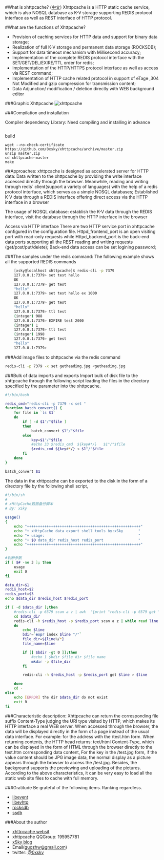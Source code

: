 
#What is xhttpcache? ([中文](README_中文.md))
Xhttpcache is a HTTP static cache service, which is also NOSQL database as K-V storage supporting REDIS protocol interface as well as REST interface of HTTP protocol.

#What are the functions of Xhttpcache? 

* Provision of caching services for HTTP data and support for binary data storage; 
* Realization of full K-V storage and permanent data storage (ROCKSDB);
* Support for data timeout mechanism with Millisecond accuracy;
* Implementation of the complete REDIS protocol interface with the SET/GET/DEL/EXIRE/TTL order for redis;
* Implementation of the HTTP/HTTPS protocol interface as well as access via REST command;
* Implementation of HTTP cache related protocol in support of eTage ,304 Not Modified and gzip compression for transmission content;
* Data Adjunction/ modification / deletion directly with WEB background editor 

###Graphic Xhttpcache
![xhttpcache](http://xhttpcache.0xsky.com/images/plans.png)

###Compilation and installation

Compiler dependency Library: Need compiling and installing in advance
```

```
build
```
wget --no-check-certificate https://github.com/0xsky/xhttpcache/archive/master.zip 
unzip master.zip 
cd xhttpcache-master 
make
```

##Approaches:
xhttpcache is designed as accelerated server for HTTP data: Data written to the xhttpcache by providing the write interface accessed directly through the browser. Meanwhile, reading and writing through redis` client(support a variety of languages) with the help of a redis protocol interface, which serves as a simple NOSQL databases; Established K-V data through a REDIS interface offering direct access via the HTTP interface in a browser 

The usage of NOSQL database: establish the K-V data through the REDIS interface, visit the database through the HTTP interface in the browser 

Access via HTTP interface
There are two HTTP service port in xhttpcache configured in the configuration file. Httpd_frontend_port is an open visiting port with read-only requests while Httpd_backend_port is the back-end data ports supporting all the REST reading and writing requests (get/post/put/delete); Back-end data access can be set logining password;

###The samples under the redis command:
The following example shows all the supported REDIS commands
```bash
    [xsky@localhost xhttpcache]$ redis-cli -p 7379
    127.0.0.1:7379> set test hello 
    OK
    127.0.0.1:7379> get test
    "hello"
    127.0.0.1:7379> set test hello ex 1000
    OK
    127.0.0.1:7379> get test
    "hello"
    127.0.0.1:7379> ttl test
    (integer) 988
    127.0.0.1:7379> EXPIRE test 2000
    (integer) 1
    127.0.0.1:7379> ttl test
    (integer) 1998
    127.0.0.1:7379> get test
    "hello"
    127.0.0.1:7379>
```
###Add image files to xhttpcache via the redis command
```bash
redis-cli -p 7379 -x set getheadimg.jpg <getheadimg.jpg
```

###Bulk of data imports and exports
Import bulk of disk file to the xhttpcache through the following script leading  the files in the directory specified by the parameter into the xhttpcache. 
```bash
#!/bin/bash

redis_cmd="redis-cli -p 7379 -x set "
function batch_convert() {
    for file in `ls $1`
    do
        if [ -d $1"/"$file ]
        then
            batch_convert $1"/"$file
        else
            key=$1"/"$file       
            #echo 33 $redis_cmd  ${key#*/}   $1"/"$file
            $redis_cmd ${key#*/} < $1"/"$file
        fi
    done
}

batch_convert $1
```
The data in the xhttpcache can be exported to the disk in the form of a directory file by the following shell script,
```bash
#!/bin/sh
# 
# xHttpCache数据备份脚本
# By: xSky

usage()
{
    echo "++++++++++++++++++++++++++++++++++++++++++++++++++++" 
    echo "+ xHttpCache data export shell tools by:xSky       " 
    echo "+ usage:                                           " 
    echo "+ $0 data_dir redis_host redis_port                " 
    echo "++++++++++++++++++++++++++++++++++++++++++++++++++++" 
}

#判断参数
if [ $# -ne 3 ]; then
    usage
    exit 0
fi

data_dir=$1
redis_host=$2
redis_port=$3
echo $data_dir $redis_host $redis_port

if [ -d $data_dir ];then
    #redis-cli -p 6579 scan a z | awk  '{print "redis-cli -p 6579 get "$0 " >"$0}'|sh
    cd $data_dir
    redis-cli -h $redis_host -p $redis_port scan a z | while read line
    do
        echo $line 
        bdir=`expr index $line "/"`
        file_dir=${line%/*}
        file_name=$line

        if [[ $bdir -gt 0 ]];then
            #echo 1 $bdir $file_dir $file_name
            mkdir -p $file_dir
        fi

        redis-cli -h $redis_host -p $redis_port get $line > $line

    done
    cd -
else
    echo [ERROR] the dir $data_dir do not exist
    exit 0
fi
```

###Characteristic description:
Xhttpcache can return the corresponding file suffix Content-Type judging the URI type visited by HTTP, which makes its HTTP interface a real WEB server. When accessed through the browser, the data will be displayed directly in the form of a page instead of the usual data interface.
For example: for the address with the /test.htm form. When returning contents, the HTTP head returns: text/html Content-Type, which can be displayed in the form of HTML through the browser directly to the test.htm corresponding data content, 
For the key in the /test.jpg form, if the value content should be JPG image data, the normal display as a picture appears through the browser to access the /test.jpg. Besides, the background supports the previewing and uploading of the pictures.
According to the above characteristics, it can be very easy to load all the static web site files to cache with full memory.
   
###Gratitude
Be grateful of the following items. Ranking regardless.
* [libevent](http://libevent.org/) 
* [libevhtp](https://github.com/ellzey/libevhtp)
* [rocksdb](http://rocksdb.org/)
* [ssdb](http://ssdb.io/)

###About the author
* [xhttpcache websit](http://xhttpcache.0xsky.com/)
* xhttpcache QQGroup: 195957781
* [xSky blog](http://www.0xsky.com/) 
* Email(guozhw@gmail.com)
* twitter: [@0xsky](http://twitter.com/0xsky)



